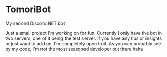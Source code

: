 # TomoriBot
My second Discord.NET bot

Just a small project I'm working on for fun. Currently I only have the bot in two servers, one of it being the test server. If you have any tips or insights or just want to add on, I'm completely open to it. As you can probably see by my code, I'm not the most seasoned developer out there haha
